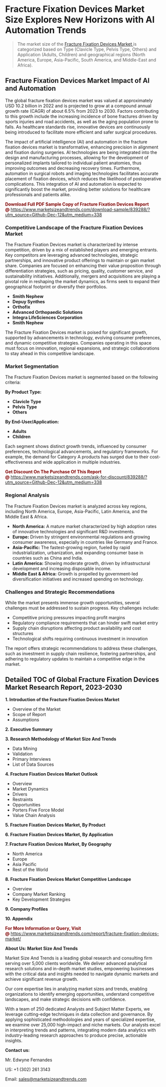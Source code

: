 <H1>Fracture Fixation Devices Market Size Explores New Horizons with AI Automation Trends</H1><blockquote><p>The market size of the <a href="https://www.marketsizeandtrends.com/download-sample/839288/?utm_source=Github-Dec-12&amp;utm_medium=338" target="_blank">Fracture Fixation Devices Market </a>is categorized based on Type (Clavicle Type, Pelvis Type, Others) and Application (Adults, Children) and geographical regions (North America, Europe, Asia-Pacific, South America, and Middle-East and Africa).</p></blockquote><p><h2>Fracture Fixation Devices Market Impact of AI and Automation</h2><p>The global fracture fixation devices market was valued at approximately USD 10.2 billion in 2022 and is projected to grow at a compound annual growth rate (CAGR) of about 6.5% from 2023 to 2030. Factors contributing to this growth include the increasing incidence of bone fractures driven by sports injuries and road accidents, as well as the aging population prone to falls. As healthcare standards rise, innovative devices are continuously being introduced to facilitate more efficient and safer surgical procedures.</p><p>The impact of artificial intelligence (AI) and automation in the fracture fixation devices market is transformative, enhancing precision in alignment and fixation during surgeries. AI technologies are being integrated into the design and manufacturing processes, allowing for the development of personalized implants tailored to individual patient anatomies, thus improving outcomes and decreasing recovery times. Furthermore, automation in surgical robots and imaging technologies facilitates accurate placement of fixation devices, which reduces the likelihood of postoperative complications. This integration of AI and automation is expected to significantly boost the market, providing better solutions for healthcare professionals and patients alike.</p></p><p><strong><span style="color: #800000;">Download Full PDF Sample Copy of Fracture Fixation Devices Report @</span>&nbsp;</strong><a href="https://www.marketsizeandtrends.com/download-sample/839288/?utm_source=Github-Dec-12&amp;utm_medium=338">https://www.marketsizeandtrends.com/download-sample/839288/?utm_source=Github-Dec-12&amp;utm_medium=338</a></p><h3>Competitive Landscape of the Fracture Fixation Devices Market</h3><p>The Fracture Fixation Devices market is characterized by intense competition, driven by a mix of established players and emerging entrants. Key competitors are leveraging advanced technologies, strategic partnerships, and innovative product offerings to maintain or gain market share. Companies are focused on enhancing their value proposition through differentiation strategies, such as pricing, quality, customer service, and sustainability initiatives. Additionally, mergers and acquisitions are playing a pivotal role in reshaping the market dynamics, as firms seek to expand their geographical footprint or diversify their portfolios.</p><p><strong><p><ul><li>Smith Nephew </li><li> Depuy Synthes </li><li> Orthofix </li><li> Advanced Orthopaedic Solutions </li><li> Integra LifeSciences Corporation </li><li> Smith Nephew</p></li></ul></p></strong></p><p>The Fracture Fixation Devices market is poised for significant growth, supported by advancements in technology, evolving consumer preferences, and dynamic competitive strategies. Companies operating in this space must focus on innovation, regional expansions, and strategic collaborations to stay ahead in this competitive landscape.</p><h3>Market Segmentation</h3><p>The Fracture Fixation Devices market is segmented based on the following criteria:</p><p><strong>By Product Type:</strong></p><p><strong><p><ul><li>Clavicle Type </li><li> Pelvis Type </li><li> Others</p></li></ul></p></strong></p><p><strong>By End-User/Application:</strong></p><p><strong><p><ul><li>Adults </li><li> Children</p></li></ul></p></strong></p><p>Each segment shows distinct growth trends, influenced by consumer preferences, technological advancements, and regulatory frameworks. For example, the demand for Category A products has surged due to their cost-effectiveness and wide application in multiple industries.</p><p><strong><span style="color: #800000;">Get Discount On The Purchase Of This Report @&nbsp;</span></strong><a href="https://www.marketsizeandtrends.com/ask-for-discount/839288/?utm_source=Github-Dec-12&amp;utm_medium=338">https://www.marketsizeandtrends.com/ask-for-discount/839288/?utm_source=Github-Dec-12&amp;utm_medium=338</a></p><h3>Regional Analysis</h3><p>The Fracture Fixation Devices market is analyzed across key regions, including North America, Europe, Asia-Pacific, Latin America, and the Middle East &amp; Africa.</p><ul><li><strong>North America:</strong> A mature market characterized by high adoption rates of innovative technologies and significant R&amp;D investments.</li><li><strong>Europe:</strong> Driven by stringent environmental regulations and growing consumer awareness, especially in countries like Germany and France.</li><li><strong>Asia-Pacific:</strong> The fastest-growing region, fueled by rapid industrialization, urbanization, and expanding consumer base in countries such as China and India.</li><li><strong>Latin America:</strong> Showing moderate growth, driven by infrastructural development and increasing disposable income.</li><li><strong>Middle East &amp; Africa:</strong> Growth is propelled by government-led diversification initiatives and increased spending on technology.</li></ul><h3>Challenges and Strategic Recommendations</h3><p>While the market presents immense growth opportunities, several challenges must be addressed to sustain progress. Key challenges include:</p><ul><li>Competitive pricing pressures impacting profit margins</li><li>Regulatory compliance requirements that can hinder swift market entry</li><li>Supply chain disruptions affecting product availability and cost structures</li><li>Technological shifts requiring continuous investment in innovation</li></ul><p>The report offers strategic recommendations to address these challenges, such as investment in supply chain resilience, fostering partnerships, and adhering to regulatory updates to maintain a competitive edge in the market.</p><h2>Detailed TOC of Global Fracture Fixation Devices Market Research Report, 2023-2030</h2><p><strong>1. Introduction of the Fracture Fixation Devices Market</strong></p><ul><li>Overview of the Market</li><li>Scope of Report</li><li>Assumptions&nbsp;</li></ul><p><strong>2. Executive Summary</strong></p><p><strong>3. Research Methodology of <strong>Market Size And Trends</strong></strong></p><ul><li>Data Mining</li><li>Validation</li><li>Primary Interviews</li><li>List of Data Sources&nbsp;</li></ul><p><strong>4. Fracture Fixation Devices Market Outlook</strong></p><ul><li>Overview</li><li>Market Dynamics</li><li>Drivers</li><li>Restraints</li><li>Opportunities</li><li>Porters Five Force Model</li><li>Value Chain Analysis&nbsp;</li></ul><p><strong>5. Fracture Fixation Devices Market, By Product</strong></p><p><strong>6. Fracture Fixation Devices Market, By Application</strong></p><p><strong>7. Fracture Fixation Devices Market, By Geography</strong></p><ul><li>North America</li><li>Europe</li><li>Asia Pacific</li><li>Rest of the World&nbsp;</li></ul><p><strong>8. Fracture Fixation Devices Market Competitive Landscape</strong></p><ul><li>Overview</li><li>Company Market Ranking</li><li>Key Development Strategies&nbsp;</li></ul><p><strong>9. Company Profiles</strong></p><p><strong>10. Appendix</strong></p><p><strong><span style="color: #800000;">For More Information or Query, Visit @&nbsp;</span></strong><a href="https://www.marketsizeandtrends.com/report/fracture-fixation-devices-market/">https://www.marketsizeandtrends.com/report/fracture-fixation-devices-market/</a></p><p></p><p><strong>About Us:&nbsp;Market Size And Trends</strong></p><p>Market Size And Trends&nbsp;is a leading global research and consulting firm serving over 5,000 clients worldwide. We deliver advanced analytical research solutions and in-depth market studies, empowering businesses with the critical data and insights needed to navigate dynamic markets and achieve significant revenue growth.</p><p>Our core expertise lies in analyzing market sizes and trends, enabling organizations to identify emerging opportunities, understand competitive landscapes, and make strategic decisions with confidence.</p><p>With a team of 250 dedicated Analysts and Subject Matter Experts, we leverage cutting-edge techniques in data collection and governance. By applying sophisticated methodologies and years of specialized expertise, we examine over 25,000 high-impact and niche markets. Our analysts excel in interpreting trends and patterns, integrating modern data analytics with industry-leading research approaches to produce precise, actionable insights.</p><p><strong>Contact us:</strong></p><p>Mr. Edwyne Fernandes</p><p>US: +1 (302) 261 3143</p><p>Email: <a href="mailto:sales@marketsizeandtrends.com">sales@marketsizeandtrends.com</a>&nbsp;</p>
